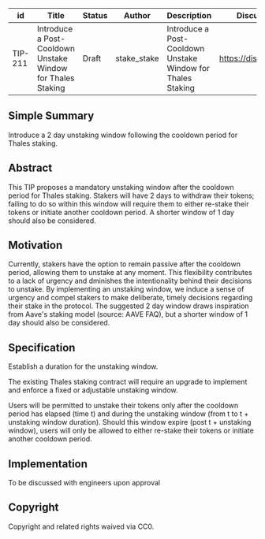 | id | Title | Status | Author | Description | Discussions to | Created |
| ----------- | ----------- | ----------- | ----------- | ----------- | ----------- | ----------- |
| TIP-211 | Introduce a Post-Cooldown Unstake Window for Thales Staking| Draft | stake_stake |Introduce a Post-Cooldown Unstake Window for Thales Staking | https://discord.gg/thales | 2024-05-20


## Simple Summary

Introduce a 2 day unstaking window following the cooldown period for Thales staking.

## Abstract

This TIP proposes a mandatory unstaking window after the cooldown period for Thales staking. Stakers will have 2 days to withdraw their tokens; failing to do so within this window will require them to either re-stake their tokens or initiate another cooldown period. A shorter window of 1 day should also be considered.
## Motivation
Currently, stakers have the option to remain passive after the cooldown period, allowing them to unstake at any moment. This flexibility contributes to a lack of urgency and dminishes the intentionality behind their decisions to unstake. By implementing an unstaking window, we induce a sense of urgency and compel stakers to make deliberate, timely decisions regarding their stake in the protocol. The suggested 2 day window draws inspiration from Aave's staking model (source: AAVE FAQ), but a shorter window of 1 day should also be considered.
## Specification 

Establish a duration for the unstaking window. 

The existing Thales staking contract will require an upgrade to implement and enforce a fixed or adjustable unstaking window. 

Users will be permitted to unstake their tokens only after the cooldown period has elapsed (time t) and during the unstaking window (from t to t + unstaking window duration). Should this window expire (post t + unstaking window), users will only be allowed to either re-stake their tokens or initiate another cooldown period.


## Implementation

To be discussed with engineers upon approval

## Copyright
 
Copyright and related rights waived via CC0.

